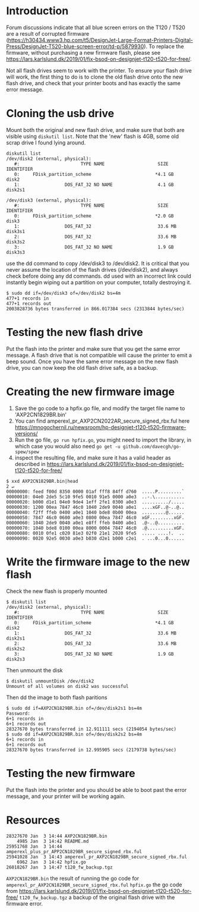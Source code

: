 # Introduction
Forum discussions indicate that all blue screen errors on the T120 / T520 are a result of corrupted firmware (https://h30434.www3.hp.com/t5/DesignJet-Large-Format-Printers-Digital-Press/DesignJet-T520-blue-screen-error/td-p/5879930). To replace the firmware, without purchasing a new firmware flash, please see 
https://lars.karlslund.dk/2019/01/fix-bsod-on-designjet-t120-t520-for-free/.

Not all flash drives seem to work with the printer. To ensure your flash drive will work, the first thing to do is to clone the old flash drive onto the new flash drive, and check that your printer boots and has exactly the same error message.

# Cloning the usb drive
Mount both the original and new flash drive, and make sure that both are visible using `diskutil list`. Note that the 'new' flash is 4GB, some old scrap drive I found lying around.
```
diskutil list
/dev/disk2 (external, physical):
   #:                       TYPE NAME                    SIZE       IDENTIFIER
   0:     FDisk_partition_scheme                        *4.1 GB     disk2
   1:                 DOS_FAT_32 NO NAME                 4.1 GB     disk2s1

/dev/disk3 (external, physical):
   #:                       TYPE NAME                    SIZE       IDENTIFIER
   0:     FDisk_partition_scheme                        *2.0 GB     disk3
   1:                 DOS_FAT_32                         33.6 MB    disk3s1
   2:                 DOS_FAT_32                         33.6 MB    disk3s2
   3:                 DOS_FAT_32 NO NAME                 1.9 GB     disk3s3
```
use the dd command to copy /dev/disk3 to /dev/disk2. It is critical that you never assume the location of the flash drives (/dev/disk2), and always check before doing any dd commands.
dd used with an incorrect link could instantly begin wiping out a partition on your computer, totally destroying it.
```
$ sudo dd if=/dev/disk3 of=/dev/disk2 bs=4m
477+1 records in
477+1 records out
2003828736 bytes transferred in 866.017384 secs (2313844 bytes/sec)
```
# Testing the new flash drive
Put the flash into the printer and make sure that you get the same error message. A flash drive that is not compatible will cause the printer to emit a beep sound. Once you have the same error message on the new flash drive, you can now keep the old flash drive safe, as a backup.

# Creating the new firmware image
1. Save the go code to a hpfix.go file, and modify the target file name to 'AXP2CN1829BR.bin'
2. You can find amperexl_pr_AXP2CN2022AR_secure_signed_rbx.ful here https://mnogochernil.ru/newsroom/hp-designjet-t120-t520-firmware-versions/
3. Run the go file, `go run hpfix.go`, you might need to import the library, in which case you would also need `go get -u github.com/davecgh/go-spew/spew`
4. inspect the resulting file, and make sure it has a valid header as described in https://lars.karlslund.dk/2019/01/fix-bsod-on-designjet-t120-t520-for-free/
```
$ xxd AXP2CN1829BR.bin|head                                                                                                                                                                                                                     2 ↵
00000000: feed f00d 8350 0000 01af fff8 84ff d760  .....P.........`
00000010: 04e0 2de5 5c10 9fe5 0010 91e5 0000 a0e3  ..-.\...........
00000020: b000 d1e1 04e0 9de4 1eff 2fe1 0300 a0e3  ........../.....
00000030: 1200 00ea 7847 46c0 1040 2de9 0040 a0e1  ....xGF..@-..@..
00000040: f2ff ffeb 0400 a0e1 1040 bde8 0b00 00ea  .........@......
00000050: 7847 46c0 0600 a0e3 0800 00ea 7847 46c0  xGF.........xGF.
00000060: 1040 2de9 0040 a0e1 e8ff ffeb 0400 a0e1  .@-..@..........
00000070: 1040 bde8 0100 00ea 8000 0004 7847 46c0  .@..........xGF.
00000080: 0010 0fe1 c020 81e3 02f0 21e1 2020 9fe5  ..... ....!.  ..
00000090: 0020 92e5 0030 a0e3 b030 d2e1 b000 c2e1  . ...0...0......
```

# Write the firmware image to the new flash
Check the new flash is properly mounted
```
$ diskutil list
/dev/disk2 (external, physical):
   #:                       TYPE NAME                    SIZE       IDENTIFIER
   0:     FDisk_partition_scheme                        *4.1 GB     disk2
   1:                 DOS_FAT_32                         33.6 MB    disk2s1
   2:                 DOS_FAT_32                         33.6 MB    disk2s2
   3:                 DOS_FAT_32 NO NAME                 1.9 GB     disk2s3
```
Then unmount the disk
```
$ diskutil unmountDisk /dev/disk2
Unmount of all volumes on disk2 was successful
```
Then dd the image to both flash paritions
```
$ sudo dd if=AXP2CN1829BR.bin of=/dev/disk2s1 bs=4m
Password:
6+1 records in
6+1 records out
28327670 bytes transferred in 12.911111 secs (2194054 bytes/sec)
$ sudo dd if=AXP2CN1829BR.bin of=/dev/disk2s2 bs=4m
6+1 records in
6+1 records out
28327670 bytes transferred in 12.995905 secs (2179738 bytes/sec)
```

# Testing the new firmware
Put the flash into the printer and you should be able to boot past the error message, and your printer will be working again.

# Resources
```
28327670 Jan  3 14:44 AXP2CN1829BR.bin
    4985 Jan  3 14:42 README.md
25951768 Jan  3 14:44 amperexl_plus_pr_APP2CN1829BR_secure_signed_rbx.ful
25941028 Jan  3 14:43 amperexl_pr_AXP2CN1829BR_secure_signed_rbx.ful
    6962 Jan  3 14:42 hpfix.go
26018267 Jan  3 14:47 t120_fw_backup.tgz
```
`AXP2CN1829BR.bin` the result of running the go code for `amperexl_pr_AXP2CN1829BR_secure_signed_rbx.ful`
`hpfix.go` the go code from https://lars.karlslund.dk/2019/01/fix-bsod-on-designjet-t120-t520-for-free/
`t120_fw_backup.tgz` a backup of the original flash drive with the firmware error.

